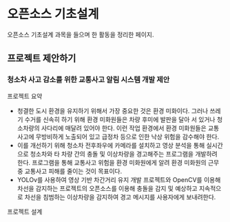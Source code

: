 # 오픈소스 기초설계
오픈소스 기초설계 과목을 들으며 한 활동을 정리한 페이지.

## 프로젝트 제안하기

### 청소차 사고 감소를 위한 교통사고 알림 시스템 개발 제안

프로젝트 요약
* 청결한 도시 환경을 유지하기 위해서 가장 중요한 것은 환경 미화이다. 그러나 쓰레기 수거를 신속히 하기 위해 환경 미화원들은 차량 후미에 발판을 달아 서 있거나 청소차량의 사다리에 매달려 있어야 한다. 이런 작업 환경에서 환경 미화원들은 교통사고에 무방비하게 노출되어 있고 급정차 등으로 인한 낙상 위험을 감수해야 한다. 
* 이를 개선하기 위해 청소차 전후좌우에 카메라를 설치하고 영상 분석을 통해 실시간으로 청소차와 타 차량 간의 충돌 및 이상차량을 경고해주는 프로그램을 개발하려 한다. 프로그램을 통해 교통사고 위험을 환경 미화원에게 알려 환경 미화원의 근무 중 교통사고 피해를 줄이는 것이 목표이다.
* YOLOv를 사용하여 영상 기반 차간거리 유지 개발 프로젝트와 OpenCV를 이용해 차선을 감지하는 프로젝트의 오픈소스를 이용해 충돌을 감지 및 예상하고 지속적으로 차선을 침범하는 이상차량을 감지하여 경고 메시지를 사용자에게 보내려한다.

프로젝트 설계



